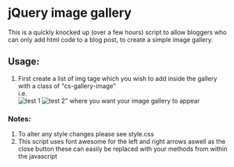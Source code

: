 <h1>jQuery image gallery</h1>
<p>
This is a quickly knocked up (over a few hours) script to allow bloggers who can only add html code to a blog post, to create a simple
image gallery.
</p>
<h2>Usage:</h2>
<ol>
    <li>First create a list of img tage which you wish to add inside the gallery with a class of "cs-gallery-image"<br />
        i.e.<br />
        <img class="cs-gallery-image" src="https://www.w3schools.com/css/trolltunga.jpg" alt="test 1" title="Troll Tunga" />
        <img class="cs-gallery-image" src="http://www.qygjxz.com/data/out/114/4676052-image.png" alt="test 2" title="Painting />
    </li>
    <li>Add a title which will be used in the gallery large image caption</li>
    <li>Then simply place "<div id="cs-gallery"></div>" where you want your image gallery to appear</li>
</ol>
<h3>Notes:</h3>
<ol>
    <li>To alter any style changes please see style.css</li>
    <li>This script uses font awesome for the left and right arrows aswell as the close button these can easily be replaced with your
    methods from within the javascript</li>
<ol>

